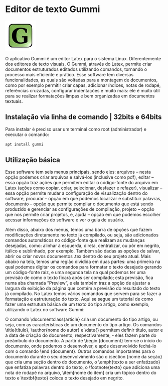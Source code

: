 # Editor de texto Gummi

 ![logotipo gummi](img/gummi.png)

O aplicativo Gummi é um editor Latex para o sistema Linux. Diferentemente dos editores de texto visuais, O Gummi, através do Latex, permite criar documentos estruturados editados utilizando comandos, tornando o processo mais eficiente e prático. Esse software tem diversas funcionalidades, as quais são voltadas para a montagem de documentos, como por exemplo permitir criar capas, adicionar índices, notas de rodapé, referências cruzadas, configurar indentações e muito mais: ele é muito útil para se realizar formatações limpas e bem organizadas em documentos textuais.

## Instalação via linha de comando | 32bits e 64bits

Para instalar é preciso usar um terminal como root (administrador) e executar o comando:
```sh
apt install gummi
```

## Utilização básica
Esse software tem seis menus principais, sendo eles: arquivos – nesta opção podemos criar arquivos e salvá-los (inclusive como pdf), editar – essa opção traz ações que permitem editar o código-fonte do arquivo em Latex (ações como copiar, colar, selecionar, desfazer e refazer), visualizar – essa opção permite mudar a configuração de visualização dentro do software, procurar – opção em que podemos localizar e substituir palavras, documento – opção que permite compilar o documento que está sendo produzido e gerenciar as configurações de compilação, projeto – opção que nos permite criar projetos, e, ajuda – opção em que podemos escolher acessar informações do software e ver o guia de usuário.

Além disso, abaixo dos menus, temos uma barra de opções que fazem modificações diretamente no texto já compilado, ou seja, são adicionados comandos automáticos no código-fonte que realizam as mudanças desejadas, como: alinhar à esquerda, direta, centralizar, ou pôr em negrito, itálico e sublinhado, por exemplo. Também são dadas as opções de salvar, abrir ou criar novos documentos .tex dentro do seu projeto atual.
Mais abaixo na tela, temos uma região dividida em duas partes: uma primeira na qual podemos digitar os comandos para formatar o texto desejado gerando um código-fonte raiz, e uma segunda tela na qual podemos ter uma previsão de como o texto ficará após ser compilado; esta previsão, fica numa aba chamada ”Preview”, e ela também traz a opção de ajustar a largura da exibição da página que contém a previsão do resultado do texto já compilado.
No Latex temos vários comandos que servem para se fazer a formatação e estruturação do texto. Aqui se segue um tutorial de como fazer uma estrutura básica de um texto do tipo artigo, como exemplo, utilizando o Latex no software Gummi:

O comando \documentclass{article} cria um documento do tipo artigo, ou seja, com as características de um documento do tipo artigo. Os comandos \title{título}, \author{nome do autor} e \date{} permitem definir título, autor e a data de criação do documento, respectivamente, - eles fazem parte do preâmbulo do documento. A partir de \begin {document} tem-se o início do documento, onde podemos o desenvolver, e após desenvolvido fechá-lo com o comando \end {document}. Outros comandos importantes para o documento durante o seu desenvolvimento são o \section {nome da seção} que cria uma seção dentro do documento, o \emph{texto a ser enfatizado} que enfatiza palavras dentro do texto, o \footnote{texto} que adiciona uma nota de rodapé no arquivo, \item[nome do item] cria um tópico dentro do texto e \textbf{texto} coloca o texto desejado em negrito.
